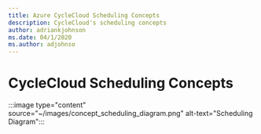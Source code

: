 ```yaml
---
title: Azure CycleCloud Scheduling Concepts
description: CycleCloud's scheduling concepts
author: adriankjohnson
ms.date: 04/1/2020
ms.author: adjohnso
---
```


# CycleCloud Scheduling Concepts

:::image type="content" source="~/images/concept_scheduling_diagram.png" alt-text="Scheduling Diagram":::